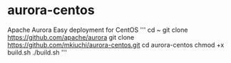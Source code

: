# aurora-centos
Apache Aurora Easy deployment for CentOS
'''
cd ~
git clone https://github.com/apache/aurora
git clone https://github.com/mkiuchi/aurora-centos.git
cd aurora-centos
chmod +x build.sh
./build.sh
'''
